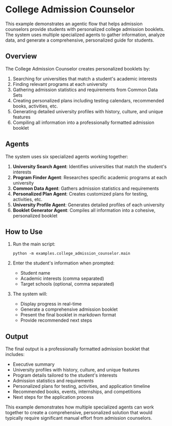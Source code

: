 # College Admission Counselor

This example demonstrates an agentic flow that helps admission counselors provide students with personalized college admission booklets. The system uses multiple specialized agents to gather information, analyze data, and generate a comprehensive, personalized guide for students.

## Overview

The College Admission Counselor creates personalized booklets by:

1. Searching for universities that match a student's academic interests
2. Finding relevant programs at each university
3. Gathering admission statistics and requirements from Common Data Sets
4. Creating personalized plans including testing calendars, recommended books, activities, etc.
5. Generating detailed university profiles with history, culture, and unique features
6. Compiling all information into a professionally formatted admission booklet

## Agents

The system uses six specialized agents working together:

1. **University Search Agent**: Identifies universities that match the student's interests
2. **Program Finder Agent**: Researches specific academic programs at each university
3. **Common Data Agent**: Gathers admission statistics and requirements
4. **Personalized Plan Agent**: Creates customized plans for testing, activities, etc.
5. **University Profile Agent**: Generates detailed profiles of each university
6. **Booklet Generator Agent**: Compiles all information into a cohesive, personalized booklet

## How to Use

1. Run the main script:
   ```
   python -m examples.college_admission_counselor.main
   ```

2. Enter the student's information when prompted:
   - Student name
   - Academic interests (comma separated)
   - Target schools (optional, comma separated)

3. The system will:
   - Display progress in real-time
   - Generate a comprehensive admission booklet
   - Present the final booklet in markdown format
   - Provide recommended next steps

## Output

The final output is a professionally formatted admission booklet that includes:

- Executive summary
- University profiles with history, culture, and unique features
- Program details tailored to the student's interests
- Admission statistics and requirements
- Personalized plans for testing, activities, and application timeline
- Recommended books, events, internships, and competitions
- Next steps for the application process

This example demonstrates how multiple specialized agents can work together to create a comprehensive, personalized solution that would typically require significant manual effort from admission counselors.
